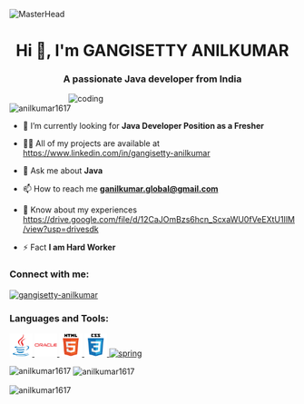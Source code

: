 ![MasterHead](https://camo.githubusercontent.com/b463b135e1c1e02be49b5a821922be8caa5c2ca2274663c1dd30227872f9d59d/68747470733a2f2f6469676974616c65646765746563682e696e2f696d616765732f42616e6e65725f30332e676966)
<h1 align="center">Hi 👋, I'm GANGISETTY ANILKUMAR</h1>
<h3 align="center">A passionate Java developer from India</h3>
<img align="right" alt="coding" width="400" src="https://camo.githubusercontent.com/19db51af5f90f1b152bc0b9078f5fe97053955be5074f03f17019c70345bdcdb/68747470733a2f2f6d69726f2e6d656469756d2e636f6d2f6d61782f313336302f302a37513379765349765f7430696f4a2d5a2e676966">
<p align="left"> <img src="https://komarev.com/ghpvc/?username=anilkumar1617&label=Profile%20views&color=0e75b6&style=flat" alt="anilkumar1617" /> </p>

- 🌱 I’m currently looking for **Java Developer Position as a Fresher**

- 👨‍💻 All of my projects are available at https://www.linkedin.com/in/gangisetty-anilkumar

- 💬 Ask me about **Java**

- 📫 How to reach me **ganilkumar.global@gmail.com**

- 📄 Know about my experiences https://drive.google.com/file/d/12CaJOmBzs6hcn_ScxaWU0fVeEXtU1IlM/view?usp=drivesdk

- ⚡ Fact **I am Hard Worker**

<h3 align="left">Connect with me:</h3>
<p align="left">
  <a href="https://www.linkedin.com/in/gangisetty-anilkumar" target="blank"><img align="center" src="https://raw.githubusercontent.com/rahuldkjain/github-profile-readme-generator/master/src/images/icons/Social/linked-in-alt.svg" alt="gangisetty-anilkumar" height="30" width="40" /></a>
</p>

<h3 align="left">Languages and Tools:</h3>
<p align="left"> <a href="https://www.java.com" target="_blank" rel="noreferrer"> <img src="https://raw.githubusercontent.com/devicons/devicon/master/icons/java/java-original.svg" alt="java" width="40" height="40"/>  <a href="https://www.oracle.com/" target="_blank" rel="noreferrer"> <img src="https://raw.githubusercontent.com/devicons/devicon/master/icons/oracle/oracle-original.svg" alt="oracle" width="40" height="40"/> </a>  <a href="https://www.w3.org/html/" target="_blank" rel="noreferrer"> <img src="https://raw.githubusercontent.com/devicons/devicon/master/icons/html5/html5-original-wordmark.svg" alt="html5" width="40" height="40"/> </a>  <a href="https://www.w3schools.com/css/" target="_blank" rel="noreferrer"> <img src="https://raw.githubusercontent.com/devicons/devicon/master/icons/css3/css3-original-wordmark.svg" alt="css3" width="40" height="40"/> </a> <a href="https://spring.io/" target="_blank" rel="noreferrer"> <img src="https://www.vectorlogo.zone/logos/springio/springio-icon.svg" alt="spring" width="40" height="40"/> </a> </p>

<p><img align="left" src="https://github-readme-stats.vercel.app/api/top-langs?username=anilkumar1617&show_icons=true&locale=en&layout=compact" alt="anilkumar1617" /></p>

<p>&nbsp;<img align="center" src="https://github-readme-stats.vercel.app/api?username=anilkumar1617&show_icons=true&locale=en" alt="anilkumar1617" /></p>

<p><img align="center" src="https://github-readme-streak-stats.herokuapp.com/?user=anilkumar1617&" alt="anilkumar1617" /></p>


